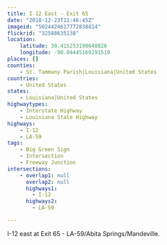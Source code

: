 ```yaml
---
title: I-12 East - Exit 65
date: "2018-12-23T11:46:45Z"
imageid: "5024424617772838814"
flickrid: "32588635138"
location:
    latitude: 30.415253190648826
    longitude: -90.04445169291519
places: []
counties:
    - St. Tammany Parish|Louisiana|United States
countries:
    - United States
states:
    - Louisiana|United States
highwaytypes:
    - Interstate Highway
    - Louisiana State Highway
highways:
    - I-12
    - LA-59
tags:
    - Big Green Sign
    - Intersection
    - Freeway Junction
intersections:
    - overlap1: null
      overlap2: null
      highways1:
        - I-12
      highways2:
        - LA-59

---
```

I-12 east at Exit 65 - LA-59/Abita Springs/Mandeville.
